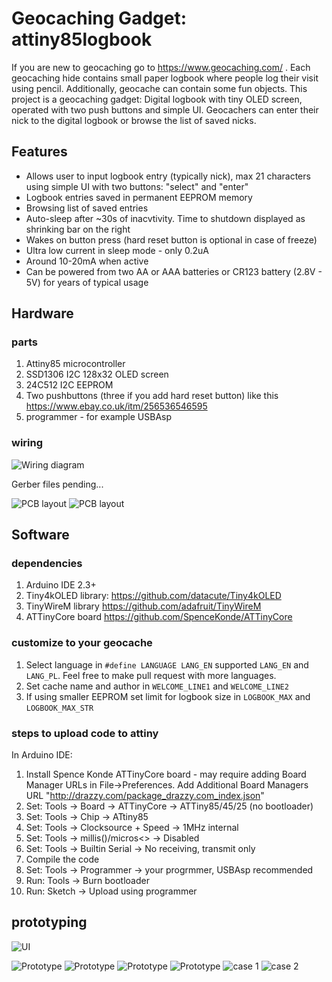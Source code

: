 # Geocaching Gadget: attiny85logbook
If you are new to geocaching go to https://www.geocaching.com/ .
Each geocaching hide contains small paper logbook where people log their visit using pencil. 
Additionally, geocache can contain some fun objects.
This project is a geocaching gadget: Digital logbook with tiny OLED screen, operated with two push buttons and simple UI.
Geocachers can enter their nick to the digital logbook or browse the list of saved nicks.

## Features

* Allows user to input logbook entry (typically nick), max 21 characters using simple UI with two buttons: "select" and "enter"
* Logbook entries saved in permanent EEPROM memory
* Browsing list of saved entries
* Auto-sleep after ~30s of inacvtivity. Time to shutdown displayed as shrinking bar on the right
* Wakes on button press (hard reset button is optional in case of freeze)
* Ultra low current in sleep mode - only 0.2uA
* Around 10-20mA when active
* Can be powered from two AA or AAA batteries or CR123 battery (2.8V - 5V) for years of typical usage

## Hardware

### parts

1. Attiny85 microcontroller
2. SSD1306 I2C 128x32 OLED screen
3. 24C512 I2C EEPROM
4. Two pushbuttons (three if you add hard reset button) like this https://www.ebay.co.uk/itm/256536546595
5. programmer - for example USBAsp

### wiring

![Wiring diagram](https://github.com/panjanek/attiny85logbook/blob/1ffeb83ed07bc96e832b7d160870b4c904d53575/img/schematic.png "wiring diagram")

Gerber files pending...

![PCB layout](https://github.com/panjanek/attiny85logbook/blob/56c55d54027ca20edaae7995184f9218e9bcb9b6/img/logbook1-pcb.png "PCB layout")
![PCB layout](https://github.com/panjanek/attiny85logbook/blob/56c55d54027ca20edaae7995184f9218e9bcb9b6/img/logbook1-3d.png "PCB layout")

## Software

### dependencies
1. Arduino IDE 2.3+
2. Tiny4kOLED library: https://github.com/datacute/Tiny4kOLED
3. TinyWireM library https://github.com/adafruit/TinyWireM
4. ATTinyCore board https://github.com/SpenceKonde/ATTinyCore

### customize to your geocache
1. Select language in `#define LANGUAGE LANG_EN` supported `LANG_EN` and `LANG_PL`. Feel free to make pull request with more languages.
2. Set cache name and author in `WELCOME_LINE1` and `WELCOME_LINE2`
3. If using smaller EEPROM set limit for logbook size in `LOGBOOK_MAX` and `LOGBOOK_MAX_STR` 

### steps to upload code to attiny
In Arduino IDE:
1. Install Spence Konde ATTinyCore board - may require adding  Board Manager URLs in File->Preferences. Add Additional Board Managers URL "http://drazzy.com/package_drazzy.com_index.json"
2. Set: Tools -> Board -> ATTinyCore -> ATTiny85/45/25 (no bootloader)
3. Set: Tools -> Chip -> ATtiny85
4. Set: Tools -> Clocksource + Speed -> 1MHz internal
5. Set: Tools -> millis()/micros<> -> Disabled
6. Set: Tools -> Builtin Serial -> No receiving, transmit only
7. Compile the code
8. Set: Tools -> Programmer -> your progrmmer, USBAsp recommended
9. Run: Tools -> Burn bootloader
10. Run: Sketch -> Upload using programmer

## prototyping

![UI](https://github.com/panjanek/attiny85logbook/blob/43c535eb7904cd81590bfdfc12cc7b34f31d3815/img/animation.gif "ui")

![Prototype](https://github.com/panjanek/attiny85logbook/blob/43c535eb7904cd81590bfdfc12cc7b34f31d3815/img/logbook1-proto-s.png "prototype")
![Prototype](https://github.com/panjanek/attiny85logbook/blob/43c535eb7904cd81590bfdfc12cc7b34f31d3815/img/logbook1-menu.png "prototype")
![Prototype](https://github.com/panjanek/attiny85logbook/blob/43c535eb7904cd81590bfdfc12cc7b34f31d3815/img/logbook1-input.png "prototype")
![Prototype](https://github.com/panjanek/attiny85logbook/blob/43c535eb7904cd81590bfdfc12cc7b34f31d3815/img/logbook1-browsing.png "prototype")
![case 1](https://github.com/panjanek/attiny85logbook/blob/ca09125d848bf7212f28f501e1ca2bf573f435aa/img/logbook1-case1-s.png "case")
![case 2](https://github.com/panjanek/attiny85logbook/blob/ca09125d848bf7212f28f501e1ca2bf573f435aa/img/logbook1-case2-s.png "case")




   
